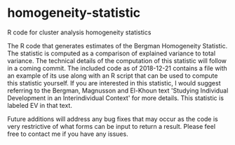 # homogeneity-statistic
R code for cluster analysis homogeneity statistics

The R code that generates estimates of the Bergman Homogeneity Statistic.
The statistic is computed as a comparison of explained variance to total variance.
The technical details of the computation of this statistic will follow in a coming commit.
The included code as of 2018-12-21 contains a file with an example of its use along with an R script that can be used to compute this statistic yourself. 
If you are interested in this statistic, I would suggest referring to the Bergman, Magnusson and El-Khoun text 'Studying Individual Development in an Interindividual Context' for more details.
This statistic is labeled EV in that text. 

Future additions will address any bug fixes that may occur as the code is very restrictive of what forms can be input to return a result. 
Please feel free to contact me if you have any issues. 
